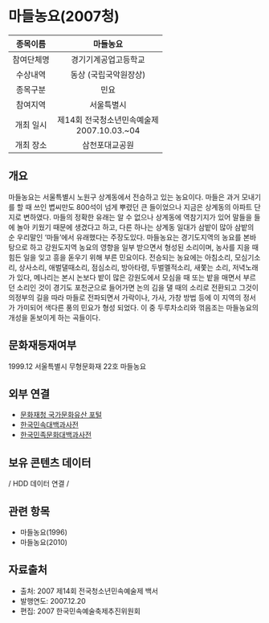 # 마들농요(2007청)

| 종목이름 | 마들농요 |
| :-------: | :-------: |
| 참여단체명 | 경기기계공업고등학교 |
| 수상내역 | 동상 (국립국악원장상) |
| 종목구분 | 민요 |
| 참여지역 | 서울특별시 |
| 개최 일시 | 제14회 전국청소년민속예술제<br/>2007.10.03.~04 |
| 개최 장소 | 삼천포대교공원 |


## 개요
마들농요는 서울특별시 노원구 상계동에서 전승하고 있는 농요이다. 마들은 과거 모내기를 할 때 쓰인 볍씨만도 800석이 넘게 뿌렸던 큰 들이었으나 지금은 상계동의 아파트 단지로 변하였다. 마들의 정확한 유래는 알 수 없으나 상계동에 역참기지가 있어 말들을 들에 놀아 키웠기 때문에 생겼다고 하고, 다른 하나는 상계동 일대가 삼밭이 많아 삼밭의 순 우리말인 ‘마들’에서 유래했다는 주장도있다.
마들농요는 경기도지역의 농요를 본바탕으로 하고 강원도지역 농요의 영향을 일부 받으면서 형성된 소리이며, 농사를 지을 때 힘든 일을 잊고 흥을 돋우기 위해 부른 민요이다.
전승되는 농요에는 아침소리, 모심기소리, 상사소리, 애벌댈때소리, 점심소리, 방아타령, 두벌멜적소리, 새쫓는 소리, 저녁노래가 있다, 메나리는 본시 논보다 밭이 많은 강원도에서 모심을 때 또는 밭을 매면서 부르던 소리인 것이 경기도 포천군으로 들어가면 논의 김을 댈 때의 소리로 전환되고 그것이 의정부의 길을 따라 마들로 전파되면서 가락이나, 가사, 가창 방법 등에 이 지역의 정서가 가미되어 색다른 풍의 민요가 형성 되었다. 이 중 두루차소리와 꺾음조는 마들농요의 개성을 돋보이게 하는 곡들이다.


## 문화재등재여부
1999.12 서울특별시 무형문화재 22호 마들농요


## 외부 연결
- [문화재청 국가문화유산 포털](http://www.heritage.go.kr/)
- [한국민속대백과사전](https://folkency.nfm.go.kr/)
- [한국민족문화대백과사전](http://encykorea.aks.ac.kr/)

## 보유 콘텐츠 데이터
/ HDD 데이터 연결 /


## 관련 항목
- 마들농요(1996)
- 마들농요(2010)

## 자료출처
- 출처: 2007 제14회 전국청소년민속예술제 백서
- 발행연도: 2007.12.20
- 편집: 2007 한국민속예술축제추진위원회 
